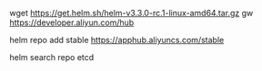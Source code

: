 wget https://get.helm.sh/helm-v3.3.0-rc.1-linux-amd64.tar.gz
gw
https://developer.aliyun.com/hub

 helm repo add stable https://apphub.aliyuncs.com/stable
 
 
 helm search repo   etcd
